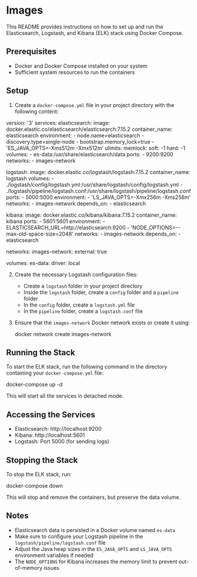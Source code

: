 # Images

This README provides instructions on how to set up and run the Elasticsearch, Logstash, and Kibana (ELK) stack using Docker Compose.

## Prerequisites

- Docker and Docker Compose installed on your system
- Sufficient system resources to run the containers

## Setup

1. Create a `docker-compose.yml` file in your project directory with the following content:


version: '3'
services:
  elasticsearch:
    image: docker.elastic.co/elasticsearch/elasticsearch:7.15.2
    container_name: elasticsearch
    environment:
      - node.name=elasticsearch
      - discovery.type=single-node
      - bootstrap.memory_lock=true
      - 'ES_JAVA_OPTS=-Xms512m -Xmx512m'
    ulimits:
      memlock:
        soft: -1
        hard: -1
    volumes:
      - es-data:/usr/share/elasticsearch/data
    ports:
      - 9200:9200
    networks:
      - images-network

  logstash:
    image: docker.elastic.co/logstash/logstash:7.15.2
    container_name: logstash
    volumes:
      - ./logstash/config/logstash.yml:/usr/share/logstash/config/logstash.yml
      - ./logstash/pipeline/logstash.conf:/usr/share/logstash/pipeline/logstash.conf
    ports:
      - 5000:5000
    environment:
      - 'LS_JAVA_OPTS=-Xmx256m -Xms256m'
    networks:
      - images-network
    depends_on:
      - elasticsearch

  kibana:
    image: docker.elastic.co/kibana/kibana:7.15.2
    container_name: kibana
    ports:
      - 5601:5601
    environment:
      - ELASTICSEARCH_URL=http://elasticsearch:9200
      - 'NODE_OPTIONS=--max-old-space-size=2048'
    networks:
      - images-network
    depends_on:
      - elasticsearch

networks:
  images-network:
    external: true

volumes:
  es-data:
    driver: local


2. Create the necessary Logstash configuration files:
   - Create a `logstash` folder in your project directory
   - Inside the `logstash` folder, create a `config` folder and a `pipeline` folder
   - In the `config` folder, create a `logstash.yml` file
   - In the `pipeline` folder, create a `logstash.conf` file

3. Ensure that the `images-network` Docker network exists or create it using:
   
   docker network create images-network
   

## Running the Stack

To start the ELK stack, run the following command in the directory containing your `docker-compose.yml` file:


docker-compose up -d


This will start all the services in detached mode.

## Accessing the Services

- Elasticsearch: http://localhost:9200
- Kibana: http://localhost:5601
- Logstash: Port 5000 (for sending logs)

## Stopping the Stack

To stop the ELK stack, run:


docker-compose down


This will stop and remove the containers, but preserve the data volume.

## Notes

- Elasticsearch data is persisted in a Docker volume named `es-data`
- Make sure to configure your Logstash pipeline in the `logstash/pipeline/logstash.conf` file
- Adjust the Java heap sizes in the `ES_JAVA_OPTS` and `LS_JAVA_OPTS` environment variables if needed
- The `NODE_OPTIONS` for Kibana increases the memory limit to prevent out-of-memory issues
